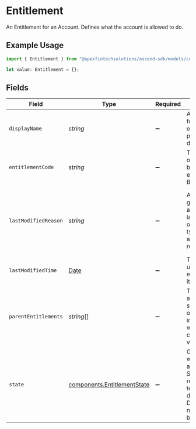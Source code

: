 # Entitlement

An Entitlement for an Account. Defines what the account is allowed to do.

## Example Usage

```typescript
import { Entitlement } from "@apexfintechsolutions/ascend-sdk/models/components";

let value: Entitlement = {};
```

## Fields

| Field                                                                                                                                                | Type                                                                                                                                                 | Required                                                                                                                                             | Description                                                                                                                                          | Example                                                                                                                                              |
| ---------------------------------------------------------------------------------------------------------------------------------------------------- | ---------------------------------------------------------------------------------------------------------------------------------------------------- | ---------------------------------------------------------------------------------------------------------------------------------------------------- | ---------------------------------------------------------------------------------------------------------------------------------------------------- | ---------------------------------------------------------------------------------------------------------------------------------------------------- |
| `displayName`                                                                                                                                        | *string*                                                                                                                                             | :heavy_minus_sign:                                                                                                                                   | A friendly name for the entitlement used primarily for UI display                                                                                    | Banking - Out                                                                                                                                        |
| `entitlementCode`                                                                                                                                    | *string*                                                                                                                                             | :heavy_minus_sign:                                                                                                                                   | The enum value of the entitlement being described; e.g., BANKING_CHECK                                                                               | BANKING_CHECK                                                                                                                                        |
| `lastModifiedReason`                                                                                                                                 | *string*                                                                                                                                             | :heavy_minus_sign:                                                                                                                                   | A system-generated reason about why the last modification occurred - typically due to an enrollment or restriction event                             | A restriction has been ended due to all party investigations meeting the necessary requirements for the associated account                           |
| `lastModifiedTime`                                                                                                                                   | [Date](https://developer.mozilla.org/en-US/docs/Web/JavaScript/Reference/Global_Objects/Date)                                                        | :heavy_minus_sign:                                                                                                                                   | The last time the underlying entitlement had its status updated                                                                                      |                                                                                                                                                      |
| `parentEntitlements`                                                                                                                                 | *string*[]                                                                                                                                           | :heavy_minus_sign:                                                                                                                                   | The entitlement above the subject; A model of status inheritance exists which provides context on this value                                         | [<br/>"BANKING"<br/>]                                                                                                                                |
| `state`                                                                                                                                              | [components.EntitlementState](../../models/components/entitlementstate.md)                                                                           | :heavy_minus_sign:                                                                                                                                   | GRANTED if it was activated via an enrollment, SUSPENDED if a restriction has temporarily disabled it, or DENIED if it has never before been GRANTED | GRANTED                                                                                                                                              |